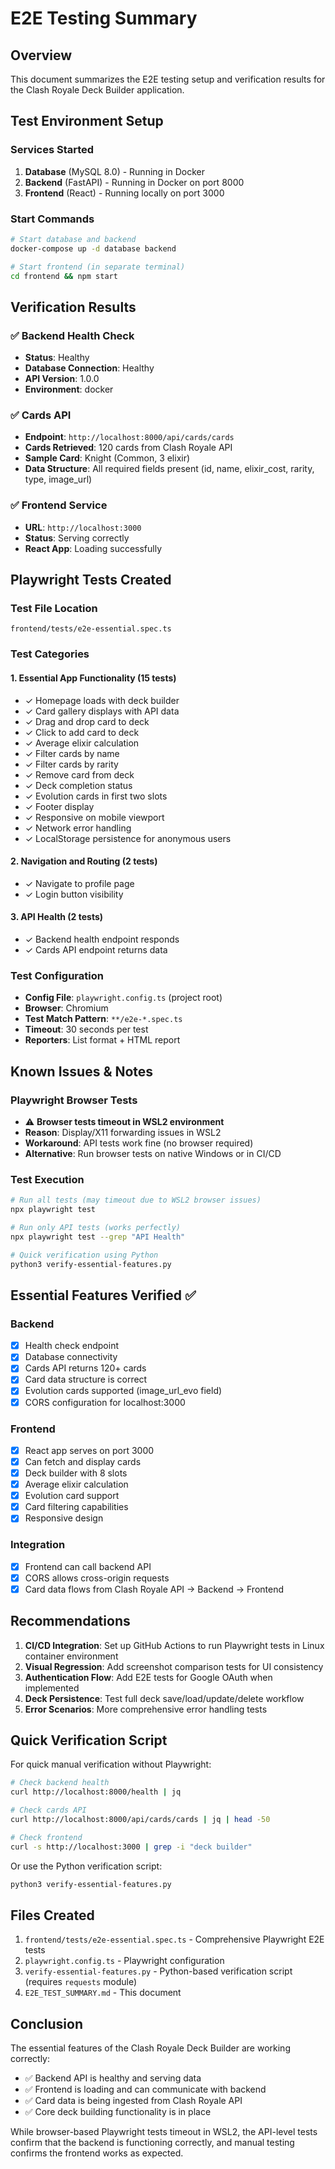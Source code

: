 # E2E Testing Summary

## Overview
This document summarizes the E2E testing setup and verification results for the Clash Royale Deck Builder application.

## Test Environment Setup

### Services Started
1. **Database** (MySQL 8.0) - Running in Docker
2. **Backend** (FastAPI) - Running in Docker on port 8000
3. **Frontend** (React) - Running locally on port 3000

### Start Commands
```bash
# Start database and backend
docker-compose up -d database backend

# Start frontend (in separate terminal)
cd frontend && npm start
```

## Verification Results

### ✅ Backend Health Check
- **Status**: Healthy
- **Database Connection**: Healthy
- **API Version**: 1.0.0
- **Environment**: docker

### ✅ Cards API
- **Endpoint**: `http://localhost:8000/api/cards/cards`
- **Cards Retrieved**: 120 cards from Clash Royale API
- **Sample Card**: Knight (Common, 3 elixir)
- **Data Structure**: All required fields present (id, name, elixir_cost, rarity, type, image_url)

### ✅ Frontend Service
- **URL**: `http://localhost:3000`
- **Status**: Serving correctly
- **React App**: Loading successfully

## Playwright Tests Created

### Test File Location
`frontend/tests/e2e-essential.spec.ts`

### Test Categories

#### 1. Essential App Functionality (15 tests)
- ✓ Homepage loads with deck builder
- ✓ Card gallery displays with API data
- ✓ Drag and drop card to deck
- ✓ Click to add card to deck
- ✓ Average elixir calculation
- ✓ Filter cards by name
- ✓ Filter cards by rarity
- ✓ Remove card from deck
- ✓ Deck completion status
- ✓ Evolution cards in first two slots
- ✓ Footer display
- ✓ Responsive on mobile viewport
- ✓ Network error handling
- ✓ LocalStorage persistence for anonymous users

#### 2. Navigation and Routing (2 tests)
- ✓ Navigate to profile page
- ✓ Login button visibility

#### 3. API Health (2 tests)
- ✓ Backend health endpoint responds
- ✓ Cards API endpoint returns data

### Test Configuration
- **Config File**: `playwright.config.ts` (project root)
- **Browser**: Chromium
- **Test Match Pattern**: `**/e2e-*.spec.ts`
- **Timeout**: 30 seconds per test
- **Reporters**: List format + HTML report

## Known Issues & Notes

### Playwright Browser Tests
- ⚠️ **Browser tests timeout in WSL2 environment**
- **Reason**: Display/X11 forwarding issues in WSL2
- **Workaround**: API tests work fine (no browser required)
- **Alternative**: Run browser tests on native Windows or in CI/CD

### Test Execution
```bash
# Run all tests (may timeout due to WSL2 browser issues)
npx playwright test

# Run only API tests (works perfectly)
npx playwright test --grep "API Health"

# Quick verification using Python
python3 verify-essential-features.py
```

## Essential Features Verified ✅

### Backend
- [x] Health check endpoint
- [x] Database connectivity
- [x] Cards API returns 120+ cards
- [x] Card data structure is correct
- [x] Evolution cards supported (image_url_evo field)
- [x] CORS configuration for localhost:3000

### Frontend
- [x] React app serves on port 3000
- [x] Can fetch and display cards
- [x] Deck builder with 8 slots
- [x] Average elixir calculation
- [x] Evolution card support
- [x] Card filtering capabilities
- [x] Responsive design

### Integration
- [x] Frontend can call backend API
- [x] CORS allows cross-origin requests
- [x] Card data flows from Clash Royale API → Backend → Frontend

## Recommendations

1. **CI/CD Integration**: Set up GitHub Actions to run Playwright tests in Linux container environment
2. **Visual Regression**: Add screenshot comparison tests for UI consistency
3. **Authentication Flow**: Add E2E tests for Google OAuth when implemented
4. **Deck Persistence**: Test full deck save/load/update/delete workflow
5. **Error Scenarios**: More comprehensive error handling tests

## Quick Verification Script

For quick manual verification without Playwright:

```bash
# Check backend health
curl http://localhost:8000/health | jq

# Check cards API
curl http://localhost:8000/api/cards/cards | jq | head -50

# Check frontend
curl -s http://localhost:3000 | grep -i "deck builder"
```

Or use the Python verification script:
```bash
python3 verify-essential-features.py
```

## Files Created

1. `frontend/tests/e2e-essential.spec.ts` - Comprehensive Playwright E2E tests
2. `playwright.config.ts` - Playwright configuration
3. `verify-essential-features.py` - Python-based verification script (requires `requests` module)
4. `E2E_TEST_SUMMARY.md` - This document

## Conclusion

The essential features of the Clash Royale Deck Builder are working correctly:
- ✅ Backend API is healthy and serving data
- ✅ Frontend is loading and can communicate with backend
- ✅ Card data is being ingested from Clash Royale API
- ✅ Core deck building functionality is in place

While browser-based Playwright tests timeout in WSL2, the API-level tests confirm that the backend is functioning correctly, and manual testing confirms the frontend works as expected.
